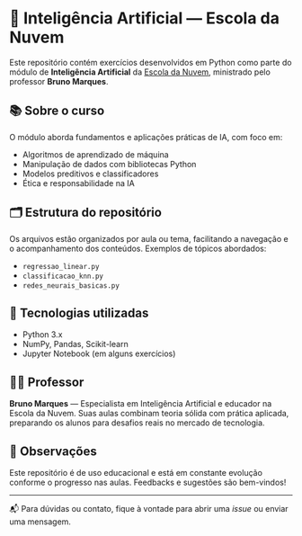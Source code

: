# 🧠 Inteligência Artificial — Escola da Nuvem

Este repositório contém exercícios desenvolvidos em Python como parte do módulo de **Inteligência Artificial** da [Escola da Nuvem](https://www.escoladanuvem.org/), ministrado pelo professor **Bruno Marques**.

## 📚 Sobre o curso

O módulo aborda fundamentos e aplicações práticas de IA, com foco em:
- Algoritmos de aprendizado de máquina
- Manipulação de dados com bibliotecas Python
- Modelos preditivos e classificadores
- Ética e responsabilidade na IA

## 🗂 Estrutura do repositório

Os arquivos estão organizados por aula ou tema, facilitando a navegação e o acompanhamento dos conteúdos. Exemplos de tópicos abordados:
- `regressao_linear.py`
- `classificacao_knn.py`
- `redes_neurais_basicas.py`

## 🚀 Tecnologias utilizadas

- Python 3.x
- NumPy, Pandas, Scikit-learn
- Jupyter Notebook (em alguns exercícios)

## 👨‍🏫 Professor

**Bruno Marques** — Especialista em Inteligência Artificial e educador na Escola da Nuvem. Suas aulas combinam teoria sólida com prática aplicada, preparando os alunos para desafios reais no mercado de tecnologia.

## 📌 Observações

Este repositório é de uso educacional e está em constante evolução conforme o progresso nas aulas. Feedbacks e sugestões são bem-vindos!

---

📬 Para dúvidas ou contato, fique à vontade para abrir uma _issue_ ou enviar uma mensagem.
